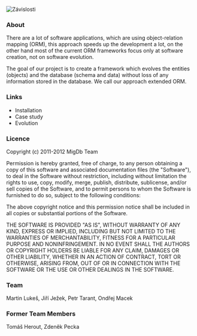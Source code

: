 ![Závislosti](http://pl05.uvadi.cz/migdb/migdb_logo_mini.jpg)

### About

There are a lot of software applications, which are using object-relation mapping (ORM), this approach speeds up the development a lot, on the other hand most of the current ORM frameworks focus only at software creation, not on software evolution.

The goal of our project is to create a framework which evolves the entities (objects) and the database (schema and data) without loss of any information stored in the database. We call our approach extended ORM.
  
### Links
* Installation
* Case study  
* Evolution
 
### Licence
Copyright (c) 2011-2012 MigDb Team

Permission is hereby granted, free of charge, to any person obtaining a copy of this software and associated documentation files (the "Software"), to deal in the Software without restriction, including without limitation the rights to use, copy, modify, merge, publish, distribute, sublicense, and/or sell copies of the Software, and to permit persons to whom the Software is furnished to do so, subject to the following conditions:

The above copyright notice and this permission notice shall be included in all copies or substantial portions of the Software.

THE SOFTWARE IS PROVIDED "AS IS", WITHOUT WARRANTY OF ANY KIND, EXPRESS OR IMPLIED, INCLUDING BUT NOT LIMITED TO THE WARRANTIES OF MERCHANTABILITY, FITNESS FOR A PARTICULAR PURPOSE AND NONINFRINGEMENT. IN NO EVENT SHALL THE AUTHORS OR COPYRIGHT HOLDERS BE LIABLE FOR ANY CLAIM, DAMAGES OR OTHER LIABILITY, WHETHER IN AN ACTION OF CONTRACT, TORT OR OTHERWISE, ARISING FROM, OUT OF OR IN CONNECTION WITH THE SOFTWARE OR THE USE OR OTHER DEALINGS IN THE SOFTWARE.

### Team
Martin Lukeš, Jiří Ježek, Petr Tarant, Ondřej Macek

### Former Team Members
Tomáš Herout, Zdeněk Pecka
